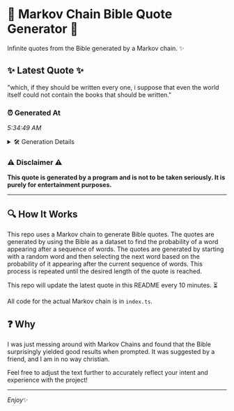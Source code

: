 # 📖 Markov Chain Bible Quote Generator 📖

Infinite quotes from the Bible generated by a Markov chain. ✨

## ✨ Latest Quote ✨
"which, if they should be written every one, i suppose that even the world itself could not contain the books that should be written."

### ⏰ Generated At
*5:34:49 AM*

<details>
    <summary>🛠️ Generation Details</summary>
    <p>
        <strong>🌱 Seed:</strong> which,<br>
        <strong>🔄 Iterations:</strong> 23<br>
        <strong>📜 Context History:</strong><br>[ which, ]: if<br>[ which,, if ]: they<br>[ which,, if, they ]: should<br>[ which,, if, they, should ]: be<br>[ which,, if, they, should, be ]: written<br>[ which,, if, they, should, be, written ]: every<br>[ if, they, should, be, written, every ]: one,<br>[ they, should, be, written, every, one, ]: i<br>[ should, be, written, every, one,, i ]: suppose<br>[ be, written, every, one,, i, suppose ]: that<br>[ written, every, one,, i, suppose, that ]: even<br>[ every, one,, i, suppose, that, even ]: the<br>[ one,, i, suppose, that, even, the ]: world<br>[ i, suppose, that, even, the, world ]: itself<br>[ suppose, that, even, the, world, itself ]: could<br>[ that, even, the, world, itself, could ]: not<br>[ even, the, world, itself, could, not ]: contain<br>[ the, world, itself, could, not, contain ]: the<br>[ world, itself, could, not, contain, the ]: books<br>[ itself, could, not, contain, the, books ]: that<br>[ could, not, contain, the, books, that ]: should<br>[ not, contain, the, books, that, should ]: be<br>[ contain, the, books, that, should, be ]: written.<br>
    </p>
</details>

### ⚠️ Disclaimer ⚠️
**This quote is generated by a program and is not to be taken seriously. It is purely for entertainment purposes.**

---

## 🔍 How It Works

This repo uses a Markov chain to generate Bible quotes. The quotes are generated by using the Bible as a dataset to find the probability of a word appearing after a sequence of words. The quotes are generated by starting with a random word and then selecting the next word based on the probability of it appearing after the current sequence of words. This process is repeated until the desired length of the quote is reached.

This repo will update the latest quote in this README every 10 minutes. ⏳

All code for the actual Markov chain is in `index.ts`.

## ❓ Why

I was just messing around with Markov Chains and found that the Bible surprisingly yielded good results when prompted. 
It was suggested by a friend, and I am in no way christian.

Feel free to adjust the text further to accurately reflect your intent and experience with the project!

---

*Enjoy*✨
